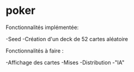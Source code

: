 # poker

Fonctionnalités implémentée:

-Seed
-Création d'un deck de 52 cartes aléatoire

Fonctionnalités à faire :

-Affichage des cartes
-Mises
-Distribution
-"IA"

